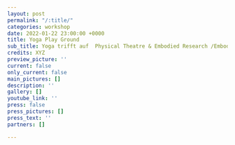```yaml
---
layout: post
permalink: "/:title/"
categories: workshop
date: 2022-01-22 23:00:00 +0000
title: Yoga Play Ground
sub_title: Yoga trifft auf  Physical Theatre & Embodied Research /Embodiment Practise
credits: XYZ
preview_picture: ''
current: false
only_current: false
main_pictures: []
description: ''
gallery: []
youtube_link: ''
press: false
press_pictures: []
press_text: ''
partners: []

---
```

